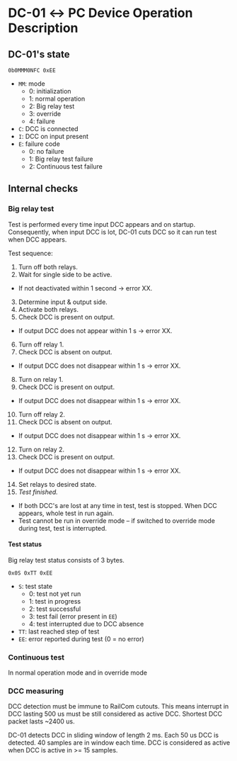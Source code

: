 DC-01 ↔ PC Device Operation Description
=======================================

## DC-01's state

`0b0MMM0NFC 0xEE`

* `MM`: mode
   - 0: initialization
   - 1: normal operation
   - 2: Big relay test
   - 3: override
   - 4: failure
* `C`: DCC is connected
* `I`: DCC on input present
* `E`: failure code
  - 0: no failure
  - 1: Big relay test failure
  - 2: Continuous test failure

## Internal checks

### Big relay test

Test is performed every time input DCC appears and on startup. Consequently,
when input DCC is lot, DC-01 cuts DCC so it can run test when DCC appears.

Test sequence:

1. Turn off both relays.
2. Wait for single side to be active.
  - If not deactivated within 1 second → error XX.
3. Determine input & output side.
4. Activate both relays.
5. Check DCC is present on output.
  - If output DCC does not appear within 1 s → error XX.
6. Turn off relay 1.
7. Check DCC is absent on output.
  - If output DCC does not disappear within 1 s → error XX.
8. Turn on relay 1.
9. Check DCC is present on output.
  - If output DCC does not disappear within 1 s → error XX.
10. Turn off relay 2.
11. Check DCC is absent on output.
  - If output DCC does not disappear within 1 s → error XX.
12. Turn on relay 2.
13. Check DCC is present on output.
  - If output DCC does not disappear within 1 s → error XX.
14. Set relays to desired state.
15. *Test finished.*

* If both DCC's are lost at any time in test, test is stopped. When DCC appears,
  whole test in run again.
* Test cannot be run in override mode – if switched to override mode during test,
  test is interrupted.

#### Test status

Big relay test status consists of 3 bytes.

`0x0S 0xTT 0xEE`

* `S`: test state
  - 0: test not yet run
  - 1: test in progress
  - 2: test successful
  - 3: test fail (error present in `EE`)
  - 4: test interrupted due to DCC absence
* `TT`: last reached step of test
* `EE`: error reported during test (0 = no error)

### Continuous test

In normal operation mode and in override mode

### DCC measuring

DCC detection must be immune to RailCom cutouts. This means interrupt in DCC
lasting 500 us must be still considered as active DCC. Shortest DCC packet
lasts ~2400 us.

DC-01 detects DCC in sliding window of length 2 ms. Each 50 us DCC is detected.
40 samples are in window each time. DCC is considered as active when DCC is active
in >= 15 samples.
